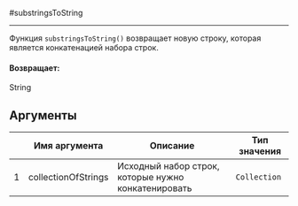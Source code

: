#substringsToString

---

Функция `substringsToString()` возвращает новую строку, которая является конкатенацией набора строк.

#### Возвращает:

String

## Аргументы

|  | Имя аргумента | Описание | Тип значения |
| --- | --- | --- | --- |
| 1 | collectionOfStrings | Исходный набор строк, которые нужно конкатенировать | `Collection` |

